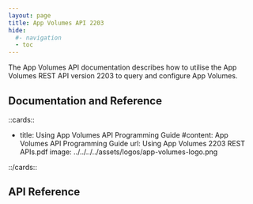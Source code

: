 ```yaml
---
layout: page
title: App Volumes API 2203
hide:
  #- navigation
  - toc
---
```


The App Volumes API documentation describes how to utilise the App Volumes REST API version 2203 to query and configure App Volumes.

## Documentation and Reference

::cards::

- title: Using App Volumes API Programming Guide
  #content: App Volumes API Programming Guide
  url: Using App Volumes 2203 REST APIs.pdf
  image: ../../../../assets/logos/app-volumes-logo.png

::/cards::

## API Reference

<swagger-ui src="swagger.json"/>
